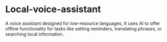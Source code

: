 # Local-voice-assistant
A voice assistant designed for low-resource languages, It uses AI to offer offline functionality for tasks like setting reminders, translating phrases, or searching local information.
